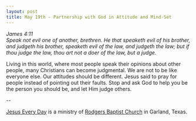```yaml
---
layout: post
title: May 19th - Partnership with God in Attitude and Mind-Set
---
```


_James 4:11  
Speak not evil one of another, brethren. He that speaketh evil of
his brother, and judgeth his brother, speaketh evil of the law, and
judgeth the law; but if thou judge the law, thou art not a doer of
the law, but a judge._

Living in this world, where most people speak their opinions about
other people, many Christians can become judgmental. We are not to be
like everyone else. Our attitudes should be different. Jesus said to
pray for people instead of pointing out their faults. Stop and ask
God to help you be the person you should be, and let Him judge
others.

 --

<a href=http://jesuseveryday.net>Jesus Every Day</a> is a ministry of <a href=http://rodgersbaptist.net>Rodgers Baptist Church</a> in Garland, Texas.

